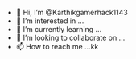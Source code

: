 - 👋 Hi, I’m @Karthikgamerhack1143
- 👀 I’m interested in ...
- 🌱 I’m currently learning ...
- 💞️ I’m looking to collaborate on ...
- 📫 How to reach me ...kk

<!---
Karthikgamerhack1143/Karthikgamerhack1143 is a ✨ special ✨ repository because its `README.md` (this file) appears on your GitHub profile.
You can click the Preview link to take a look at your changes.
--->
